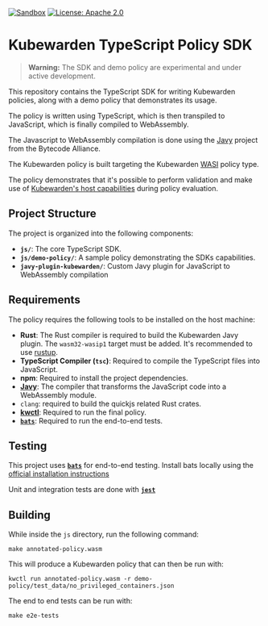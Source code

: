 [![Sandbox](https://img.shields.io/badge/status-sandbox-red?style=for-the-badge)](https://github.com/kubewarden/community/blob/main/REPOSITORIES.md#sandbox)
[![License: Apache 2.0](https://img.shields.io/badge/License-Apache2.0-brightgreen.svg)](https://opensource.org/licenses/Apache-2.0)

# Kubewarden TypeScript Policy SDK

> **Warning:** The SDK and demo policy are experimental and under active development.

This repository contains the TypeScript SDK for writing Kubewarden policies, along with a demo policy that demonstrates its usage.

The policy is written using TypeScript, which is then transpiled to JavaScript,
which is finally compiled to WebAssembly.

The Javascript to WebAssembly compilation is done using the
[Javy](https://github.com/bytecodealliance/javy) project from the
Bytecode Alliance.

The Kubewarden policy is built targeting the Kubewarden
[WASI](https://docs.kubewarden.io/tutorials/writing-policies/wasi/intro-wasi)
policy type.

The policy demonstrates that it's possible to perform validation and make use of
[Kubewarden's host capabilities](https://docs.kubewarden.io/reference/spec/host-capabilities/intro-host-capabilities)
during policy evaluation.
## Project Structure
The project is organized into the following components:

- **`js/`**: The core TypeScript SDK.
- **`js/demo-policy/`**: A sample policy demonstrating the SDKs capabilities.
- **`javy-plugin-kubewarden/`**: Custom Javy plugin for JavaScript to WebAssembly compilation

## Requirements

The policy requires the following tools to be installed on the host machine:

- **Rust**: The Rust compiler is required to build the Kubewarden Javy plugin.
  The `wasm32-wasip1` target must be added. It's recommended to use
  [rustup](https://www.rust-lang.org/tools/install).
- **TypeScript Compiler (`tsc`)**: Required to compile the TypeScript files into
  JavaScript.
- **npm**: Required to install the project dependencies.
- **[Javy](https://github.com/bytecodealliance/javy/releases)**: The compiler
  that transforms the JavaScript code into a WebAssembly module.
- `clang`: required to build the quickjs related Rust crates.
- **[kwctl](https://github.com/kubewarden/kwctl/)**: Required to run the
  final policy.
- **[`bats`](https://github.com/bats-core/bats-core)**: Required to run
  the end-to-end tests.

## Testing
This project uses **[`bats`](https://github.com/bats-core/bats-core)** for end-to-end testing. Install bats locally using the [official installation instructions](https://bats-core.readthedocs.io/en/stable/installation.html) 

Unit and integration tests are done with **[`jest`](https://jestjs.io/docs/getting-started)**

## Building

While inside the `js` directory, run the following command:

```console
make annotated-policy.wasm
```

This will produce a Kubewarden policy that can then be run with:

```console
kwctl run annotated-policy.wasm -r demo-policy/test_data/no_privileged_containers.json
```

The end to end tests can be run with:

```console
make e2e-tests
```
